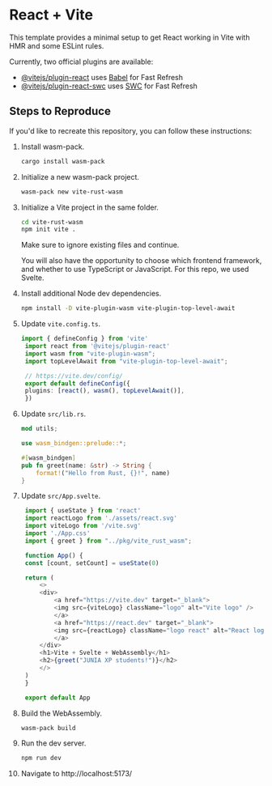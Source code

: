 # React + Vite

This template provides a minimal setup to get React working in Vite with HMR and some ESLint rules.

Currently, two official plugins are available:

- [@vitejs/plugin-react](https://github.com/vitejs/vite-plugin-react/blob/main/packages/plugin-react/README.md) uses [Babel](https://babeljs.io/) for Fast Refresh
- [@vitejs/plugin-react-swc](https://github.com/vitejs/vite-plugin-react-swc) uses [SWC](https://swc.rs/) for Fast Refresh

## Steps to Reproduce

If you'd like to recreate this repository, you can follow these instructions:

1. Install wasm-pack.

   ```sh
   cargo install wasm-pack
   ```

1. Initialize a new wasm-pack project.

   ```sh
   wasm-pack new vite-rust-wasm
   ```

1. Initialize a Vite project in the same folder.

   ```sh
   cd vite-rust-wasm
   npm init vite .
   ```

   Make sure to ignore existing files and continue.

   You will also have the opportunity to choose which frontend framework, and whether to use TypeScript or JavaScript. For this repo, we used Svelte.

1. Install additional Node dev dependencies.

   ```sh
   npm install -D vite-plugin-wasm vite-plugin-top-level-await
   ```

1. Update `vite.config.ts`.

   ```typescript
   import { defineConfig } from 'vite'
    import react from '@vitejs/plugin-react'
    import wasm from "vite-plugin-wasm";
    import topLevelAwait from "vite-plugin-top-level-await";

    // https://vite.dev/config/
    export default defineConfig({
    plugins: [react(), wasm(), topLevelAwait()],
    })
   ```

1. Update `src/lib.rs`.

   ```rust
   mod utils;

   use wasm_bindgen::prelude::*;

   #[wasm_bindgen]
   pub fn greet(name: &str) -> String {
       format!("Hello from Rust, {}!", name)
   }
   ```

1. Update `src/App.svelte`.

   ```javascript
    import { useState } from 'react'
    import reactLogo from './assets/react.svg'
    import viteLogo from '/vite.svg'
    import './App.css'
    import { greet } from "../pkg/vite_rust_wasm";

    function App() {
    const [count, setCount] = useState(0)

    return (
        <>
        <div>
            <a href="https://vite.dev" target="_blank">
            <img src={viteLogo} className="logo" alt="Vite logo" />
            </a>
            <a href="https://react.dev" target="_blank">
            <img src={reactLogo} className="logo react" alt="React logo" />
            </a>
        </div>
        <h1>Vite + Svelte + WebAssembly</h1>
        <h2>{greet("JUNIA XP students!")}</h2>
        </>
    )
    }

    export default App
   ```

1. Build the WebAssembly.

   ```sh
   wasm-pack build
   ```

1. Run the dev server.

   ```sh
   npm run dev
   ```

1. Navigate to http://localhost:5173/
